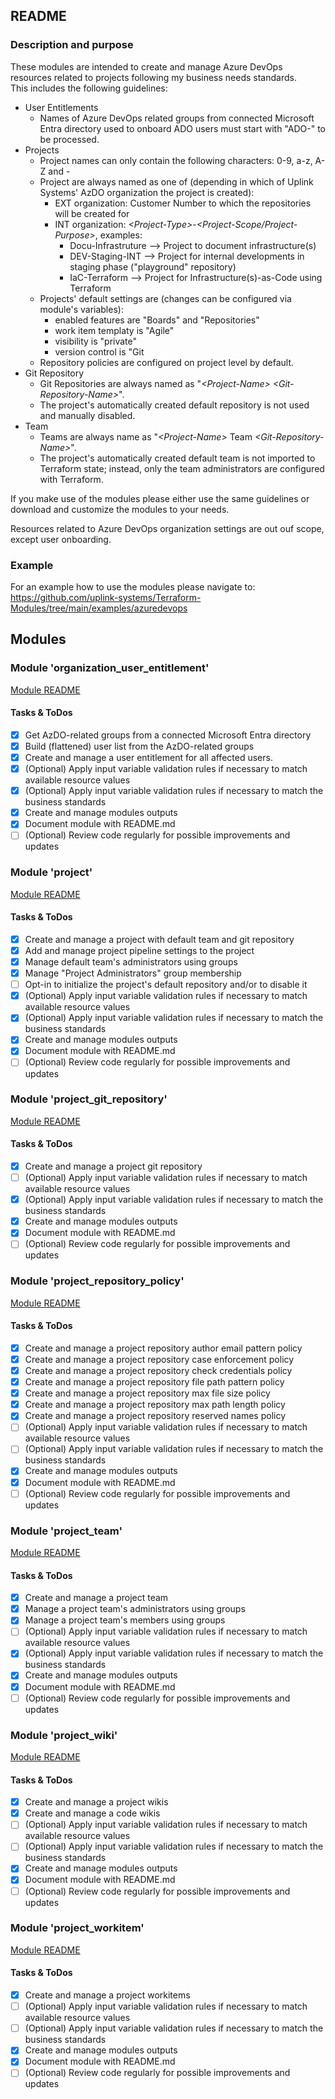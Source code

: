 ## README

### Description and purpose

These modules are intended to create and manage Azure DevOps resources related to projects following my business needs standards.  
This includes the following guidelines:  
* User Entitlements
  * Names of Azure DevOps related groups from connected Microsoft Entra directory used to onboard ADO users must start with "ADO-" to be processed.  
* Projects
  * Project names can only contain the following characters: 0-9, a-z, A-Z and -
  * Project are always named as one of (depending in which of Uplink Systems' AzDO organization the project is created):
    * EXT organization: Customer Number to which the repositories will be created for  
    * INT organization: <i>&lt;Project-Type&gt;</i>-<i>&lt;Project-Scope/Project-Purpose&gt;</i>, examples:  
      * Docu-Infrastruture --> Project to document infrastructure(s)  
      * DEV-Staging-INT --> Project for internal developments in staging phase ("playground" repository)  
      * IaC-Terraform --> Project for Infrastructure(s)-as-Code using Terraform  
  * Projects' default settings are (changes can be configured via module's variables):
    * enabled features are "Boards" and "Repositories"  
    * work item templaty is "Agile"  
    * visibility is "private"  
    * version control is "Git  
  * Repository policies are configured on project level by default.  
* Git Repository
  * Git Repositories are always named as "<i>&lt;Project-Name&gt;</i> <i>&lt;Git-Repository-Name&gt;</i>".
  * The project's automatically created default repository is not used and manually disabled.
* Team
  * Teams are always name as "<i>&lt;Project-Name&gt;</i> Team <i>&lt;Git-Repository-Name&gt;</i>".
  * The project's automatically created default team is not imported to Terraform state; instead, only the team administrators are configured with Terraform.
  
If you make use of the modules please either use the same guidelines or download and customize the modules to your needs.  
  
Resources related to Azure DevOps organization settings are out ouf scope, except user onboarding.  

### Example

For an example how to use the modules please navigate to:  
https://github.com/uplink-systems/Terraform-Modules/tree/main/examples/azuredevops  

## Modules

### Module 'organization_user_entitlement'

[Module README](organization_user_entitlement/README.md)  

#### Tasks & ToDos

- [x] Get AzDO-related groups from a connected Microsoft Entra directory
- [x] Build (flattened) user list from the AzDO-related groups
- [x] Create and manage a user entitlement for all affected users.
- [x] \(Optional) Apply input variable validation rules if necessary to match available resource values
- [x] \(Optional) Apply input variable validation rules if necessary to match the business standards
- [x] Create and manage modules outputs
- [x] Document module with README.md
- [ ] \(Optional) Review code regularly for possible improvements and updates

### Module 'project'

[Module README](project/README.md)  

#### Tasks & ToDos

- [x] Create and manage a project with default team and git repository
- [x] Add and manage project pipeline settings to the project
- [x] Manage default team's administrators using groups
- [x] Manage "Project Administrators" group membership
- [ ] Opt-in to initialize the project's default repository and/or to disable it
- [x] \(Optional) Apply input variable validation rules if necessary to match available resource values
- [x] \(Optional) Apply input variable validation rules if necessary to match the business standards
- [x] Create and manage modules outputs
- [x] Document module with README.md
- [ ] \(Optional) Review code regularly for possible improvements and updates

### Module 'project_git_repository'

[Module README](project_git_repository/README.md)  

#### Tasks & ToDos

- [x] Create and manage a project git repository
- [ ] \(Optional) Apply input variable validation rules if necessary to match available resource values
- [x] \(Optional) Apply input variable validation rules if necessary to match the business standards
- [x] Create and manage modules outputs
- [x] Document module with README.md
- [ ] \(Optional) Review code regularly for possible improvements and updates

### Module 'project_repository_policy'

[Module README](project_repository_policy/README.md)

#### Tasks & ToDos

- [x] Create and manage a project repository author email pattern policy
- [x] Create and manage a project repository case enforcement policy
- [x] Create and manage a project repository check credentials policy
- [x] Create and manage a project repository file path pattern policy
- [x] Create and manage a project repository max file size policy
- [x] Create and manage a project repository max path length policy
- [x] Create and manage a project repository reserved names policy
- [ ] \(Optional) Apply input variable validation rules if necessary to match available resource values
- [ ] \(Optional) Apply input variable validation rules if necessary to match the business standards
- [x] Create and manage modules outputs
- [x] Document module with README.md
- [ ] \(Optional) Review code regularly for possible improvements and updates

### Module 'project_team'

[Module README](project_team/README.md)

#### Tasks & ToDos

- [x] Create and manage a project team
- [x] Manage a project team's administrators using groups
- [x] Manage a project team's members using groups
- [ ] \(Optional) Apply input variable validation rules if necessary to match available resource values
- [X] \(Optional) Apply input variable validation rules if necessary to match the business standards
- [x] Create and manage modules outputs
- [x] Document module with README.md
- [ ] \(Optional) Review code regularly for possible improvements and updates

### Module 'project_wiki'

[Module README](project_wiki/README.md)

#### Tasks & ToDos

- [x] Create and manage a project wikis
- [x] Create and manage a code wikis
- [ ] \(Optional) Apply input variable validation rules if necessary to match available resource values
- [ ] \(Optional) Apply input variable validation rules if necessary to match the business standards
- [x] Create and manage modules outputs
- [x] Document module with README.md
- [ ] \(Optional) Review code regularly for possible improvements and updates

### Module 'project_workitem'

[Module README](project_workitem/README.md)

#### Tasks & ToDos

- [x] Create and manage a project workitems
- [ ] \(Optional) Apply input variable validation rules if necessary to match available resource values
- [ ] \(Optional) Apply input variable validation rules if necessary to match the business standards
- [x] Create and manage modules outputs
- [x] Document module with README.md
- [ ] \(Optional) Review code regularly for possible improvements and updates
